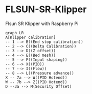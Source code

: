 # FLSUN-SR-Klipper
Flsun SR Klipper with Raspberry Pi


```mermaid
graph LR
A[Klipper calibration] 
-- 1 --> B((End stop calibration))
-- 2 --> C((Delta Calibration))
-- 3 --> D((Z offset))
-- 4 --> E((Bed mesh))
-- 5 --> F((Input shaping))
-- 6 --> X((PID))
-- 7 --> I((Flow))
-- 8 --> L((Pressure advance))
X -- 7a --> W((PID Hotend))
W -- 7b --> Z((PID Hotend))
D --3a --> M(Security Offset)

```
